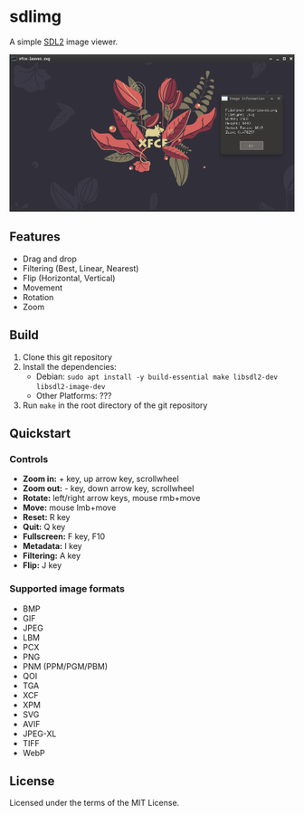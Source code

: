 # sdlimg
A simple [SDL2](http://libsdl.org/) image viewer.

![Screenshot](Screenshot.png)

## Features
* Drag and drop
* Filtering (Best, Linear, Nearest)
* Flip (Horizontal, Vertical)
* Movement
* Rotation
* Zoom

## Build
1. Clone this git repository
2. Install the dependencies:
    * Debian: `sudo apt install -y build-essential make libsdl2-dev libsdl2-image-dev`
    * Other Platforms: ???
3. Run `make` in the root directory of the git repository

## Quickstart
### Controls
* **Zoom in:**    + key, up arrow key, scrollwheel
* **Zoom out:**   - key, down arrow key, scrollwheel
* **Rotate:**     left/right arrow keys, mouse rmb+move
* **Move:**       mouse lmb+move
* **Reset:**      R key
* **Quit:**       Q key
* **Fullscreen:** F key, F10
* **Metadata:**   I key
* **Filtering:**  A key
* **Flip:**       J key

### Supported image formats
* BMP
* GIF
* JPEG
* LBM
* PCX
* PNG
* PNM (PPM/PGM/PBM)
* QOI
* TGA
* XCF
* XPM
* SVG
* AVIF
* JPEG-XL
* TIFF
* WebP

## License
Licensed under the terms of the MIT License.
